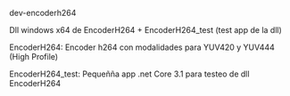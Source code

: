 dev-encoderh264

Dll windows x64 de EncoderH264 + EncoderH264_test (test app de la dll)

EncoderH264:
    Encoder h264 con modalidades para YUV420 y YUV444 (High Profile)

EncoderH264_test:
    Pequeñña app .net Core 3.1 para testeo de dll EncoderH264

    